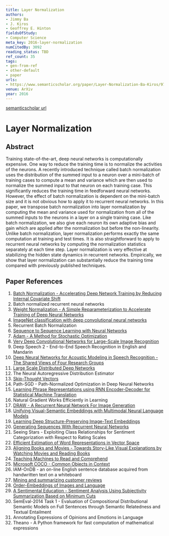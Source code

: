 ```yaml
---
title: Layer Normalization
authors:
- Jimmy Ba
- J. Kiros
- Geoffrey E. Hinton
fieldsOfStudy:
- Computer Science
meta_key: 2016-layer-normalization
numCitedBy: 3092
reading_status: TBD
ref_count: 35
tags:
- gen-from-ref
- other-default
- paper
urls:
- https://www.semanticscholar.org/paper/Layer-Normalization-Ba-Kiros/97fb4e3d45bb098e27e0071448b6152217bd35a5?sort=total-citations
venue: ArXiv
year: 2016
---
```


[semanticscholar url](https://www.semanticscholar.org/paper/Layer-Normalization-Ba-Kiros/97fb4e3d45bb098e27e0071448b6152217bd35a5?sort=total-citations)

# Layer Normalization

## Abstract

Training state-of-the-art, deep neural networks is computationally expensive. One way to reduce the training time is to normalize the activities of the neurons. A recently introduced technique called batch normalization uses the distribution of the summed input to a neuron over a mini-batch of training cases to compute a mean and variance which are then used to normalize the summed input to that neuron on each training case. This significantly reduces the training time in feedforward neural networks. However, the effect of batch normalization is dependent on the mini-batch size and it is not obvious how to apply it to recurrent neural networks. In this paper, we transpose batch normalization into layer normalization by computing the mean and variance used for normalization from all of the summed inputs to the neurons in a layer on a single training case. Like batch normalization, we also give each neuron its own adaptive bias and gain which are applied after the normalization but before the non-linearity. Unlike batch normalization, layer normalization performs exactly the same computation at training and test times. It is also straightforward to apply to recurrent neural networks by computing the normalization statistics separately at each time step. Layer normalization is very effective at stabilizing the hidden state dynamics in recurrent networks. Empirically, we show that layer normalization can substantially reduce the training time compared with previously published techniques.

## Paper References

1. [Batch Normalization - Accelerating Deep Network Training by Reducing Internal Covariate Shift](2015-batch-normalization-accelerating-deep-network-training-by-reducing-internal-covariate-shift)
2. Batch normalized recurrent neural networks
3. [Weight Normalization - A Simple Reparameterization to Accelerate Training of Deep Neural Networks](2016-weight-normalization-a-simple-reparameterization-to-accelerate-training-of-deep-neural-networks)
4. [ImageNet classification with deep convolutional neural networks](2012-alexnet.md)
5. Recurrent Batch Normalization
6. [Sequence to Sequence Learning with Neural Networks](2014-sequence-to-sequence-learning-with-neural-networks)
7. [Adam - A Method for Stochastic Optimization](2015-adam-a-method-for-stochastic-optimization)
8. [Very Deep Convolutional Networks for Large-Scale Image Recognition](2014-vggnet.md)
9. Deep Speech 2 - End-to-End Speech Recognition in English and Mandarin
10. [Deep Neural Networks for Acoustic Modeling in Speech Recognition - The Shared Views of Four Research Groups](2012-deep-neural-networks-for-acoustic-modeling-in-speech-recognition-the-shared-views-of-four-research-groups)
11. [Large Scale Distributed Deep Networks](2012-large-scale-distributed-deep-networks)
12. The Neural Autoregressive Distribution Estimator
13. [Skip-Thought Vectors](2015-skip-thought-vectors)
14. Path-SGD - Path-Normalized Optimization in Deep Neural Networks
15. [Learning Phrase Representations using RNN Encoder-Decoder for Statistical Machine Translation](2014-learning-phrase-representations-using-rnn-encoder-decoder-for-statistical-machine-translation)
16. Natural Gradient Works Efficiently in Learning
17. [DRAW - A Recurrent Neural Network For Image Generation](2015-draw-a-recurrent-neural-network-for-image-generation)
18. [Unifying Visual-Semantic Embeddings with Multimodal Neural Language Models](2014-unifying-visual-semantic-embeddings-with-multimodal-neural-language-models)
19. [Learning Deep Structure-Preserving Image-Text Embeddings](2016-learning-deep-structure-preserving-image-text-embeddings)
20. [Generating Sequences With Recurrent Neural Networks](2013-generating-sequences-with-recurrent-neural-networks)
21. Seeing Stars - Exploiting Class Relationships for Sentiment Categorization with Respect to Rating Scales
22. [Efficient Estimation of Word Representations in Vector Space](2013-efficient-estimation-of-word-representations-in-vector-space)
23. [Aligning Books and Movies - Towards Story-Like Visual Explanations by Watching Movies and Reading Books](2015-aligning-books-and-movies-towards-story-like-visual-explanations-by-watching-movies-and-reading-books)
24. [Teaching Machines to Read and Comprehend](2015-teaching-machines-to-read-and-comprehend)
25. [Microsoft COCO - Common Objects in Context](2014-microsoft-coco-common-objects-in-context)
26. IAM-OnDB - an on-line English sentence database acquired from handwritten text on a whiteboard
27. [Mining and summarizing customer reviews](2004-mining-and-summarizing-customer-reviews)
28. [Order-Embeddings of Images and Language](2016-order-embeddings-of-images-and-language)
29. [A Sentimental Education - Sentiment Analysis Using Subjectivity Summarization Based on Minimum Cuts](2004-a-sentimental-education-sentiment-analysis-using-subjectivity-summarization-based-on-minimum-cuts)
30. SemEval-2014 Task 1 - Evaluation of Compositional Distributional Semantic Models on Full Sentences through Semantic Relatedness and Textual Entailment
31. Annotating Expressions of Opinions and Emotions in Language
32. Theano - A Python framework for fast computation of mathematical expressions
